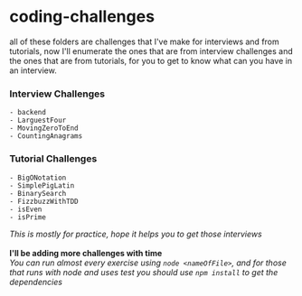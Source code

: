 # coding-challenges

all of these folders are challenges that I've make for interviews and from tutorials, now I'll enumerate the ones that are from interview challenges and the ones that are from tutorials, for you to get to know what can you have in an interview.

### Interview Challenges

    - backend
    - LarguestFour
    - MovingZeroToEnd
    - CountingAnagrams

### Tutorial Challenges

    - BigONotation
    - SimplePigLatin
    - BinarySearch
    - FizzbuzzWithTDD
    - isEven
    - isPrime


*This is mostly for practice, hope it helps you to get those interviews*  
\
**I'll be adding more challenges with time**
\
*You can run almost every exercise using `node <nameOfFile>`, and for those that runs with node and uses test you should use `npm install` to get the dependencies*
